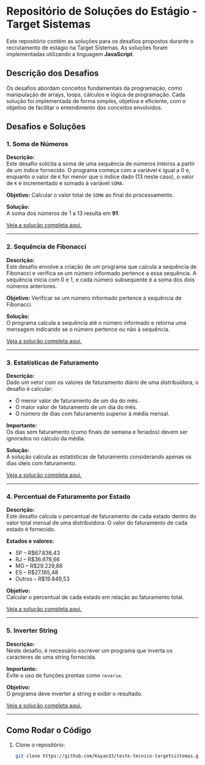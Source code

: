 # Repositório de Soluções do Estágio - Target Sistemas

Este repositório contém as soluções para os desafios propostos durante o recrutamento de estágio na Target Sistemas. As soluções foram implementadas utilizando a linguagem **JavaScript**.

## Descrição dos Desafios

Os desafios abordam conceitos fundamentais da programação, como manipulação de arrays, loops, cálculos e lógica de programação. Cada solução foi implementada de forma simples, objetiva e eficiente, com o objetivo de facilitar o entendimento dos conceitos envolvidos.

## Desafios e Soluções

### 1. **Soma de Números**

**Descrição:**  
Este desafio solicita a soma de uma sequência de números inteiros a partir de um índice fornecido. O programa começa com a variável `K` igual a 0 e, enquanto o valor de `K` for menor que o índice dado (13 neste caso), o valor de `K` é incrementado e somado à variável `SOMA`.

**Objetivo:** Calcular o valor total de `SOMA` ao final do processamento.

**Solução:**  
A soma dos números de 1 a 13 resulta em **91**.

[Veja a solução completa aqui.](https://github.com/Kayan33/teste-tecnico-targetsistemas/blob/main/calcularSoma/calcularSoma.js)

---

### 2. **Sequência de Fibonacci**

**Descrição:**  
Este desafio envolve a criação de um programa que calcula a sequência de Fibonacci e verifica se um número informado pertence a essa sequência. A sequência inicia com 0 e 1, e cada número subsequente é a soma dos dois números anteriores.

**Objetivo:** Verificar se um número informado pertence à sequência de Fibonacci.

**Solução:**  
O programa calcula a sequência até o número informado e retorna uma mensagem indicando se o número pertence ou não à sequência.

[Veja a solução completa aqui.](https://github.com/Kayan33/teste-tecnico-targetsistemas/blob/main/Fibonacci/fibonacci.js)

---

### 3. **Estatísticas de Faturamento**

**Descrição:**  
Dado um vetor com os valores de faturamento diário de uma distribuidora, o desafio é calcular:
- O menor valor de faturamento de um dia do mês.
- O maior valor de faturamento de um dia do mês.
- O número de dias com faturamento superior à média mensal.

**Importante:**  
Os dias sem faturamento (como finais de semana e feriados) devem ser ignorados no cálculo da média.

**Solução:**  
A solução calcula as estatísticas de faturamento considerando apenas os dias úteis com faturamento.

[Veja a solução completa aqui.](https://github.com/Kayan33/teste-tecnico-targetsistemas/blob/main/faturamento/faturamento.js)

---

### 4. **Percentual de Faturamento por Estado**

**Descrição:**  
Este desafio calcula o percentual de faturamento de cada estado dentro do valor total mensal de uma distribuidora. O valor do faturamento de cada estado é fornecido.

**Estados e valores:**
- SP – R$67.836,43
- RJ – R$36.678,66
- MG – R$29.229,88
- ES – R$27.165,48
- Outros – R$19.849,53

**Objetivo:**  
Calcular o percentual de cada estado em relação ao faturamento total.

[Veja a solução completa aqui.](https://github.com/Kayan33/teste-tecnico-targetsistemas/blob/main/faturamentoEstado/faturamentoEstado.js)

---

### 5. **Inverter String**

**Descrição:**  
Neste desafio, é necessário escrever um programa que inverta os caracteres de uma string fornecida.

**Importante:**  
Evite o uso de funções prontas como `reverse`.

**Objetivo:**  
O programa deve inverter a string e exibir o resultado.

[Veja a solução completa aqui.](https://github.com/Kayan33/teste-tecnico-targetsistemas/blob/main/inversaoCaracteres/inversaoCaracteres.js)

---

## Como Rodar o Código

1. Clone o repositório:

   ```bash
   git clone https://github.com/Kayan33/teste-tecnico-targetsistemas.git
